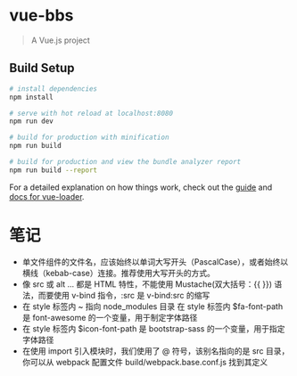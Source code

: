 # vue-bbs

> A Vue.js project

## Build Setup

``` bash
# install dependencies
npm install

# serve with hot reload at localhost:8080
npm run dev

# build for production with minification
npm run build

# build for production and view the bundle analyzer report
npm run build --report
```

For a detailed explanation on how things work, check out the [guide](http://vuejs-templates.github.io/webpack/) and [docs for vue-loader](http://vuejs.github.io/vue-loader).


# 笔记
- 单文件组件的文件名，应该始终以单词大写开头（PascalCase），或者始终以横线（kebab-case）连接。推荐使用大写开头的方式。
- 像 src 或 alt ... 都是 HTML 特性，不能使用 Mustache(双大括号：{{  }}) 语法，而要使用 v-bind 指令，:src 是 v-bind:src 的缩写
- 在 style 标签内 ~ 指向 node_modules 目录
  在 style 标签内 $fa-font-path 是 font-awesome 的一个变量，用于制定字体路径
- 在 style 标签内 $icon-font-path 是 bootstrap-sass 的一个变量，用于指定字体路径
- 在使用 import 引入模块时，我们使用了 @ 符号，该别名指向的是 src 目录，你可以从 webpack 配置文件 build/webpack.base.conf.js 找到其定义